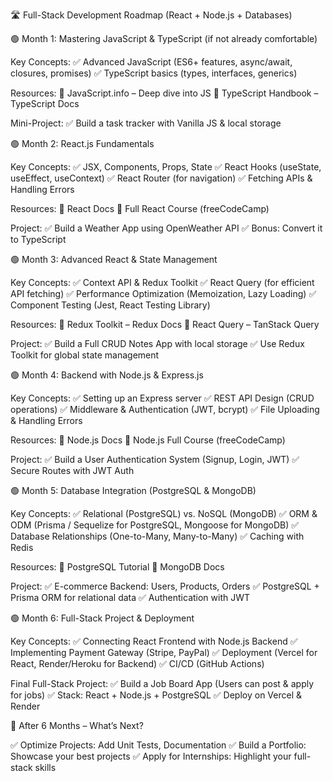 🛣️ Full-Stack Development Roadmap (React + Node.js + Databases)

🟢 Month 1: Mastering JavaScript & TypeScript (if not already comfortable)

Key Concepts:
✅ Advanced JavaScript (ES6+ features, async/await, closures, promises)
✅ TypeScript basics (types, interfaces, generics)

Resources:
📖 JavaScript.info – Deep dive into JS
📖 TypeScript Handbook – TypeScript Docs

Mini-Project:
✅ Build a task tracker with Vanilla JS & local storage

🟢 Month 2: React.js Fundamentals

Key Concepts:
✅ JSX, Components, Props, State
✅ React Hooks (useState, useEffect, useContext)
✅ React Router (for navigation)
✅ Fetching APIs & Handling Errors

Resources:
📖 React Docs
🎥 Full React Course (freeCodeCamp)

Project:
✅ Build a Weather App using OpenWeather API
✅ Bonus: Convert it to TypeScript

🟢 Month 3: Advanced React & State Management

Key Concepts:
✅ Context API & Redux Toolkit
✅ React Query (for efficient API fetching)
✅ Performance Optimization (Memoization, Lazy Loading)
✅ Component Testing (Jest, React Testing Library)

Resources:
📖 Redux Toolkit – Redux Docs
📖 React Query – TanStack Query

Project:
✅ Build a Full CRUD Notes App with local storage
✅ Use Redux Toolkit for global state management

🟢 Month 4: Backend with Node.js & Express.js

Key Concepts:
✅ Setting up an Express server
✅ REST API Design (CRUD operations)
✅ Middleware & Authentication (JWT, bcrypt)
✅ File Uploading & Handling Errors

Resources:
📖 Node.js Docs
🎥 Node.js Full Course (freeCodeCamp)

Project:
✅ Build a User Authentication System (Signup, Login, JWT)
✅ Secure Routes with JWT Auth

🟢 Month 5: Database Integration (PostgreSQL & MongoDB)

Key Concepts:
✅ Relational (PostgreSQL) vs. NoSQL (MongoDB)
✅ ORM & ODM (Prisma / Sequelize for PostgreSQL, Mongoose for MongoDB)
✅ Database Relationships (One-to-Many, Many-to-Many)
✅ Caching with Redis

Resources:
📖 PostgreSQL Tutorial
📖 MongoDB Docs

Project:
✅ E-commerce Backend: Users, Products, Orders
✅ PostgreSQL + Prisma ORM for relational data
✅ Authentication with JWT

🟢 Month 6: Full-Stack Project & Deployment

Key Concepts:
✅ Connecting React Frontend with Node.js Backend
✅ Implementing Payment Gateway (Stripe, PayPal)
✅ Deployment (Vercel for React, Render/Heroku for Backend)
✅ CI/CD (GitHub Actions)

Final Full-Stack Project:
✅ Build a Job Board App (Users can post & apply for jobs)
✅ Stack: React + Node.js + PostgreSQL
✅ Deploy on Vercel & Render

🚀 After 6 Months – What’s Next?

✅ Optimize Projects: Add Unit Tests, Documentation
✅ Build a Portfolio: Showcase your best projects
✅ Apply for Internships: Highlight your full-stack skills
